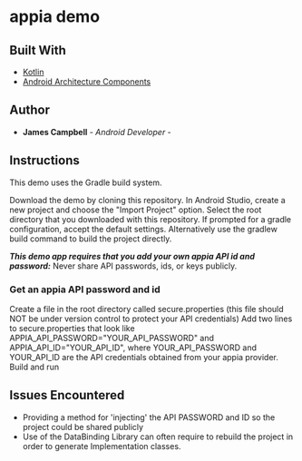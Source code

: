 # appia demo

## Built With
* [Kotlin](https://kotlinlang.org/)
* [Android Architecture Components](https://developer.android.com/topic/libraries/architecture)

## Author
* **James Campbell** - *Android Developer* -

## Instructions
This demo uses the Gradle build system.

Download the demo by cloning this repository.
In Android Studio, create a new project and choose the "Import Project" option.
Select the root directory that you downloaded with this repository.
If prompted for a gradle configuration, accept the default settings. Alternatively use the gradlew build command to build the project directly.

**_This demo app requires that you add your own appia API id and password:_**
Never share API passwords, ids, or keys publicly.

### Get an appia API password and id
Create a file in the root directory called secure.properties (this file should NOT be under version control to protect your API credentials)
Add two lines to secure.properties that look like APPIA_API_PASSWORD="YOUR_API_PASSWORD" and APPIA_API_ID="YOUR_API_ID", where YOUR_API_PASSWORD and YOUR_API_ID are the API credentials obtained from your appia provider.
Build and run

## Issues Encountered
- Providing a method for 'injecting' the API PASSWORD and ID so the project could be shared publicly
- Use of the DataBinding Library can often require to rebuild the project in order to generate Implementation classes.

